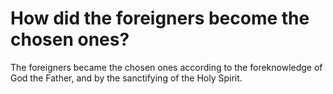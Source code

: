 # How did the foreigners become the chosen ones?

The foreigners became the chosen ones according to the foreknowledge of God the Father, and by the sanctifying of the Holy Spirit.
